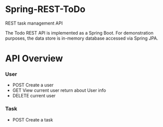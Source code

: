 # Spring-REST-ToDo
REST task management API 

The Todo REST API is implemented as a Spring Boot. For demonstration purposes, the data store is in-memory database accessed via Spring JPA. 

# API Overview 
### User 
+ POST Create a user
+ GET View current user return about User info
+ DELETE current user
### Task
+ POST Create a task
